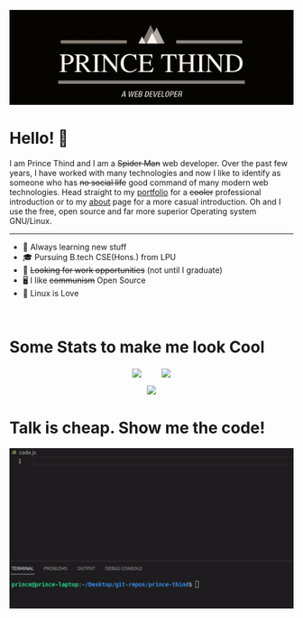 <p align="center">
<a href="https://prince-thind.github.io/">
<kbd>
<img src="./banner.png" />
</kbd> 
</a>
</p>

# Hello! 👋

I am Prince Thind and I am a ~~Spider Man~~ web developer. Over the past few years, I have worked with many technologies and now I like to identify as someone who has ~~no social life~~ good command of many modern web technologies. Head straight to my [portfolio][0] for a ~~cooler~~ professional introduction or to my [about][1] page for a more casual introduction. Oh and I use the free, open source and far more superior Operating system GNU/Linux.

<hr>

- 🌱 Always learning new stuff
- 🎓 Pursuing B.tech CSE(Hons.) from LPU
- 💼 ~~Looking for work opportunities~~ (not until I graduate)
- 🖥️ I like ~~communism~~ Open Source
- 🐧 Linux is Love

<br>

# Some Stats to make me look Cool

<p  align="center">
   <img  align="center" src= "https://streak-stats.demolab.com?user=prince-thind&theme=dark&border_radius=5&mode=weekly" width = 400>
   &nbsp; &nbsp; &nbsp; &nbsp; 
   <img align="center" src= "https://github-readme-stats.vercel.app/api/top-langs/?username=prince-thind&theme=dark&layout=compact&langs_count=4" width = 400>
</p>

<p  align="center">
<img src="https://github-profile-summary-cards.vercel.app/api/cards/profile-details?username=prince-thind&theme=github_dark">
</p>

# Talk is cheap. Show me the code!

<p align="center">
<kbd>
<img src="./code-joke.gif" />
</kbd>
</p>

<br>

<!-- links to your social media accounts -->

[0]: https://prince-thind.github.io/
[1]: https://prince-thind.github.io/about
